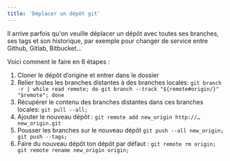 ```yaml
---
title: 'Déplacer un dépôt git'
---
```


Il arrive parfois qu'on veuille déplacer un dépôt avec toutes ses branches, ses tags et son historique, par exemple pour changer de service entre Github, Gitlab, Bitbucket…

<!-- more -->

Voici comment le faire en 6 étapes :

1.  Cloner le dépôt d’origine et entrer dans le dossier
1.  Relier toutes les branches distantes à des branches locales: `git branch -r | while read remote; do git branch --track "${remote#origin/}" "$remote"; done`
1.  Récupérer le contenu des branches distantes dans ces branches locales: `git pull --all;`
1.  Ajouter le nouveau dépôt : `git remote add new_origin http://…new_origin.git`
1.  Pousser les branches sur le nouveau dépôt
    `git push --all new_origin; git push --tags;`
1.  Faire du nouveau dépôt ton dépôt par défaut :
    `git remote rm origin; git remote rename new_origin origin;`
